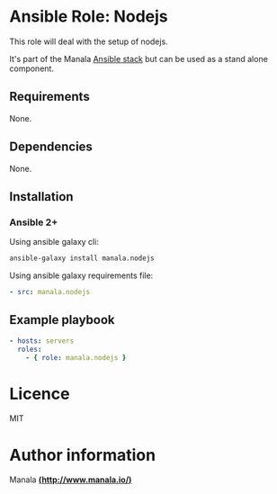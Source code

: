 # Ansible Role: Nodejs

This role will deal with the setup of nodejs.

It's part of the Manala <a href="http://www.manala.io" target="_blank">Ansible stack</a> but can be used as a stand alone component.

## Requirements

None.

## Dependencies

None.

## Installation

### Ansible 2+

Using ansible galaxy cli:

```bash
ansible-galaxy install manala.nodejs
```

Using ansible galaxy requirements file:

```yaml
- src: manala.nodejs
```

## Example playbook

```yaml
- hosts: servers
  roles:
    - { role: manala.nodejs }
```

# Licence

MIT

# Author information

Manala [**(http://www.manala.io/)**](http://www.manala.io)
